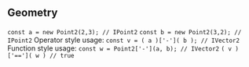## Geometry
`const a = new Point2(2,3); // IPoint2`
`const b = new Point2(3,2); // IPoint2`
Operator style usage:
`const v = ( a )['-']( b ); // IVector2`
Function style usage:
`const w = Point2['-'](a, b); // IVector2`
`( v )['==']( w ) // true`